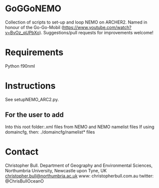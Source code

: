 # GoGGoNEMO
Collection of scripts to set-up and loop NEMO on ARCHER2. Named in honour of the Go-Go-Mobil (https://www.youtube.com/watch?v=BvOz_qUPbXo). Suggestions/pull requests for improvements welcome!

# Requirements
Python
f90nml

# Instructions
See setupNEMO_ARC2.py. 

## For the user to add
Into this root folder:.xml files from NEMO and NEMO namelist files
If using domaincfg, then: ./domaincfg/namelist* files

# Contact
Christopher Bull. 
Department of Geography and Environmental Sciences, 
Northumbria University, Newcastle upon Tyne, UK
christopher.bull@northumbria.ac.uk
www: christopherbull.com.au
twitter: @ChrisBullOceanO
